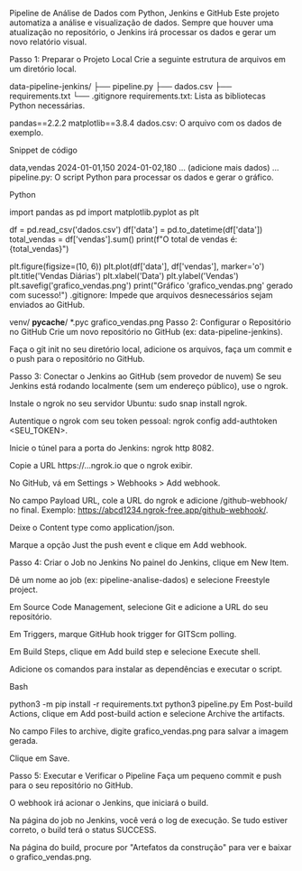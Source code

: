 Pipeline de Análise de Dados com Python, Jenkins e GitHub
Este projeto automatiza a análise e visualização de dados. Sempre que houver uma atualização no repositório, o Jenkins irá processar os dados e gerar um novo relatório visual.

Passo 1: Preparar o Projeto Local
Crie a seguinte estrutura de arquivos em um diretório local.

data-pipeline-jenkins/
├── pipeline.py
├── dados.csv
├── requirements.txt
└── .gitignore
requirements.txt: Lista as bibliotecas Python necessárias.

pandas==2.2.2
matplotlib==3.8.4
dados.csv: O arquivo com os dados de exemplo.

Snippet de código

data,vendas
2024-01-01,150
2024-01-02,180
... (adicione mais dados) ...
pipeline.py: O script Python para processar os dados e gerar o gráfico.

Python

import pandas as pd
import matplotlib.pyplot as plt

df = pd.read_csv('dados.csv')
df['data'] = pd.to_datetime(df['data'])
total_vendas = df['vendas'].sum()
print(f"O total de vendas é: {total_vendas}")

plt.figure(figsize=(10, 6))
plt.plot(df['data'], df['vendas'], marker='o')
plt.title('Vendas Diárias')
plt.xlabel('Data')
plt.ylabel('Vendas')
plt.savefig('grafico_vendas.png')
print("Gráfico 'grafico_vendas.png' gerado com sucesso!")
.gitignore: Impede que arquivos desnecessários sejam enviados ao GitHub.

venv/
__pycache__/
*.pyc
grafico_vendas.png
Passo 2: Configurar o Repositório no GitHub
Crie um novo repositório no GitHub (ex: data-pipeline-jenkins).

Faça o git init no seu diretório local, adicione os arquivos, faça um commit e o push para o repositório no GitHub.

Passo 3: Conectar o Jenkins ao GitHub (sem provedor de nuvem)
Se seu Jenkins está rodando localmente (sem um endereço público), use o ngrok.

Instale o ngrok no seu servidor Ubuntu: sudo snap install ngrok.

Autentique o ngrok com seu token pessoal: ngrok config add-authtoken <SEU_TOKEN>.

Inicie o túnel para a porta do Jenkins: ngrok http 8082.

Copie a URL https://...ngrok.io que o ngrok exibir.

No GitHub, vá em Settings > Webhooks > Add webhook.

No campo Payload URL, cole a URL do ngrok e adicione /github-webhook/ no final. Exemplo: https://abcd1234.ngrok-free.app/github-webhook/.

Deixe o Content type como application/json.

Marque a opção Just the push event e clique em Add webhook.

Passo 4: Criar o Job no Jenkins
No painel do Jenkins, clique em New Item.

Dê um nome ao job (ex: pipeline-analise-dados) e selecione Freestyle project.

Em Source Code Management, selecione Git e adicione a URL do seu repositório.

Em Triggers, marque GitHub hook trigger for GITScm polling.

Em Build Steps, clique em Add build step e selecione Execute shell.

Adicione os comandos para instalar as dependências e executar o script.

Bash

python3 -m pip install -r requirements.txt
python3 pipeline.py
Em Post-build Actions, clique em Add post-build action e selecione Archive the artifacts.

No campo Files to archive, digite grafico_vendas.png para salvar a imagem gerada.

Clique em Save.

Passo 5: Executar e Verificar o Pipeline
Faça um pequeno commit e push para o seu repositório no GitHub.

O webhook irá acionar o Jenkins, que iniciará o build.

Na página do job no Jenkins, você verá o log de execução. Se tudo estiver correto, o build terá o status SUCCESS.

Na página do build, procure por "Artefatos da construção" para ver e baixar o grafico_vendas.png.
